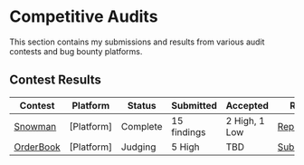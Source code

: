 # Competitive Audits

This section contains my submissions and results from various audit contests and bug bounty platforms.

## Contest Results

| Contest | Platform | Status | Submitted | Accepted | Report |
|---------|----------|--------|-----------|----------|---------|
| [Snowman](./snowman/) | [Platform] | Complete | 15 findings | 2 High, 1 Low | [Report](./snowman/snowman-findings.md) |
| [OrderBook](./orderbook/) | [Platform] | Judging | 5 High | TBD | [Submissions](./orderbook/orderbook-findings.md) |

